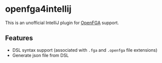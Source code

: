 # openfga4intellij


This is an unofficial IntelliJ plugin for [OpenFGA](https://openfga.dev/) support.


## Features

* DSL syntax support (associated with `.fga` and `.openfga` file extensions)
* Generate json file from DSL
